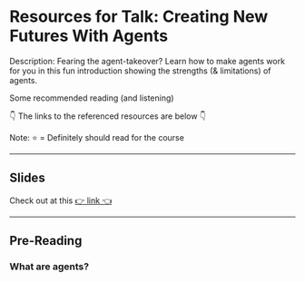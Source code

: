 # Resources for Talk: Creating New Futures With Agents
Description: Fearing the agent-takeover? Learn how to make agents work for you in this fun introduction showing the strengths (& limitations) of agents.

Some recommended reading (and listening)

👇 The links to the referenced resources are below 👇

Note: ⭐ = Definitely should read for the course

---
## Slides
Check out at this [👉 link 👈]()

---
## Pre-Reading
### What are agents? 
